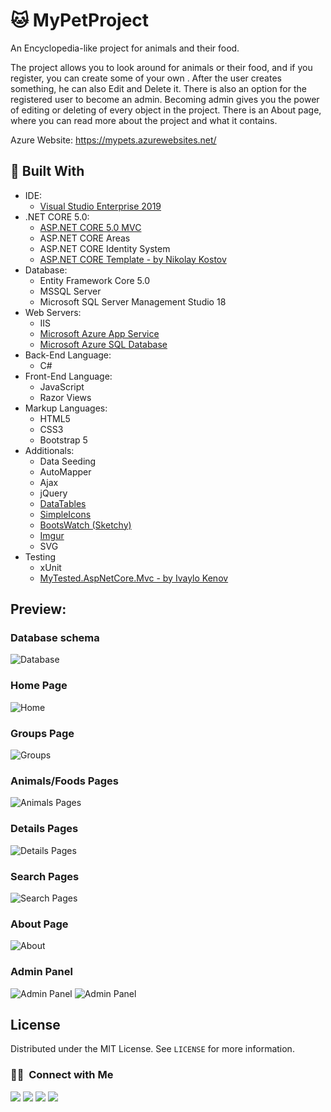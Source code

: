 

# 🐱 MyPetProject
An Encyclopedia-like project for animals and their food.<br/>

The project allows you to look around for animals or their food, and if you register, you can create some of your own . After the user creates something, he can also Edit and Delete it. There is also an option for the registered user to become an admin. Becoming admin gives you the power of editing or deleting of every object in the project. There is an About page, where you can read more about the project and what it contains. <br/>

Azure Website: https://mypets.azurewebsites.net/

 🔨 Built With
 --
 
- IDE:
  - [Visual Studio Enterprise 2019](https://visualstudio.microsoft.com/vs/ "Visual Studio Enterprise 2019")
- .NET CORE 5.0:
  - [ASP.NET CORE 5.0 MVC](https://docs.microsoft.com/en-us/aspnet/core/tutorials/first-mvc-app/start-mvc?view=aspnetcore-5.0&tabs=visual-studio "ASP.NET CORE 5.0 MVC")
  - ASP.NET CORE Areas
  - ASP.NET CORE Identity System
  - [ASP.NET CORE Template - by Nikolay Kostov](https://github.com/NikolayIT/ASP.NET-Core-Template "ASP.NET CORE Template - by Nikolay Kostov")
- Database:
  - Entity Framework Core 5.0
  - MSSQL Server
  - Microsoft SQL Server Management Studio 18
- Web Servers:
  - IIS
  - [Microsoft Azure App Service](https://azure.microsoft.com/en-us/services/app-service/ "Microsoft Ezure App Service")
  - [Microsoft Azure SQL Database](https://azure.microsoft.com/en-us/products/azure-sql/database/ "Azure SQL Database")
- Back-End Language:
  - C#
- Front-End Language:
  - JavaScript
  - Razor Views
- Markup Languages:
  - HTML5
  - CSS3
  - Bootstrap 5
- Additionals:
  - Data Seeding
  - AutoMapper
  - Ajax
  - jQuery
  - [DataTables](https://datatables.net/ "DataTables")
  - [SimpleIcons](https://simpleicons.org/?q=git "SimpleIcons")
  - [BootsWatch (Sketchy)](https://bootswatch.com/sketchy/ "BootsWatch (Sketchy)")
  - [Imgur](https://imgur.com/ "Imgur")
  - SVG
- Testing
  - xUnit
  - [MyTested.AspNetCore.Mvc - by Ivaylo Kenov](https://github.com/ivaylokenov/MyTested.AspNetCore.Mvc/ "MyTested.AspNetCore.Mvc - by Ivaylo Kenov")

## Preview:

### Database schema
![Database](https://i.imgur.com/S1bxxHS.png)

### Home Page
![Home](https://i.imgur.com/dHbG8y1.png)

### Groups Page
![Groups](https://i.imgur.com/wwMYnKu.png)

### Animals/Foods Pages
![Animals Pages](https://i.imgur.com/w1e1Ko0.png)

### Details Pages
![Details Pages](https://i.imgur.com/nX2LttD.png)

### Search Pages
![Search Pages](https://i.imgur.com/GarKUff.png)

### About Page
![About](https://i.imgur.com/6edDdw1.png)

### Admin Panel
![Admin Panel](https://i.imgur.com/Nz8aVoL.png)
![Admin Panel](https://i.imgur.com/QIG0FoD.png)

<!-- LICENSE -->
## License

Distributed under the MIT License. See `LICENSE` for more information.

### 🤝🏻  &nbsp;Connect with Me

<a href="https://www.linkedin.com/in/georgi-kalkovski/"><img src="https://img.shields.io/badge/-Georgi%20Kalkovski-0A66C2?style=flat&logo=linkedin&logoColor=white"/></a>
<a href="mailto:g.kalkovski.92@gmail.com"><img src="https://img.shields.io/badge/-g.kalkovski.92@gmail.com-EA4335?style=flat&logo=gmail&logoColor=white"/></a>
<a href="https://www.facebook.com/georgi.kalkovski"><img src="https://img.shields.io/badge/-Georgi%20Kalkovski-1877F2?style=flat&logo=facebook&logoColor=white"/></a>
<a href="https://discord.com/users/242250226545590274"><img src="https://img.shields.io/badge/-Terter%238298-5865F2?style=flat&logo=discord&logoColor=white"/></a>

<!--  <a href="https://www.reddit.com/user/TerterBG"><img src="https://img.shields.io/badge/-Reddit-FF4500?style=flat&logo=reddit&logoColor=white"/></a> -->

